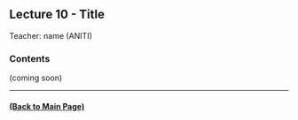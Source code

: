 ## Lecture 10 - Title
Teacher: name (ANITI)



### Contents

(coming soon)

---
#### [(Back to Main Page)](../index.md)
